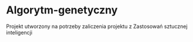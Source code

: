 # Algorytm-genetyczny
Projekt utworzony na potrzeby zaliczenia projektu z Zastosowań sztucznej inteligencji

